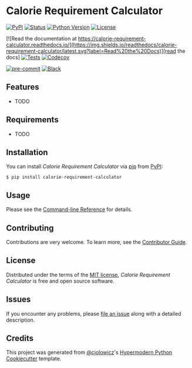 # Calorie Requirement Calculator

[![PyPI](https://img.shields.io/pypi/v/calorie-requirement-calculator.svg)][pypi_]
[![Status](https://img.shields.io/pypi/status/calorie-requirement-calculator.svg)][status]
[![Python Version](https://img.shields.io/pypi/pyversions/calorie-requirement-calculator)][python version]
[![License](https://img.shields.io/pypi/l/calorie-requirement-calculator)][license]

[![Read the documentation at https://calorie-requirement-calculator.readthedocs.io/](https://img.shields.io/readthedocs/calorie-requirement-calculator/latest.svg?label=Read%20the%20Docs)][read the docs]
[![Tests](https://github.com/rayigen85/calorie-requirement-calculator/workflows/Tests/badge.svg)][tests]
[![Codecov](https://codecov.io/gh/rayigen85/calorie-requirement-calculator/branch/main/graph/badge.svg)][codecov]

[![pre-commit](https://img.shields.io/badge/pre--commit-enabled-brightgreen?logo=pre-commit&logoColor=white)][pre-commit]
[![Black](https://img.shields.io/badge/code%20style-black-000000.svg)][black]

[pypi_]: https://pypi.org/project/calorie-requirement-calculator/
[status]: https://pypi.org/project/calorie-requirement-calculator/
[python version]: https://pypi.org/project/calorie-requirement-calculator
[read the docs]: https://calorie-requirement-calculator.readthedocs.io/
[tests]: https://github.com/rayigen85/calorie-requirement-calculator/actions?workflow=Tests
[codecov]: https://app.codecov.io/gh/rayigen85/calorie-requirement-calculator
[pre-commit]: https://github.com/pre-commit/pre-commit
[black]: https://github.com/psf/black

## Features

- TODO

## Requirements

- TODO

## Installation

You can install _Calorie Requirement Calculator_ via [pip] from [PyPI]:

```console
$ pip install calorie-requirement-calculator
```

## Usage

Please see the [Command-line Reference] for details.

## Contributing

Contributions are very welcome.
To learn more, see the [Contributor Guide].

## License

Distributed under the terms of the [MIT license][license],
_Calorie Requirement Calculator_ is free and open source software.

## Issues

If you encounter any problems,
please [file an issue] along with a detailed description.

## Credits

This project was generated from [@cjolowicz]'s [Hypermodern Python Cookiecutter] template.

[@cjolowicz]: https://github.com/cjolowicz
[pypi]: https://pypi.org/
[hypermodern python cookiecutter]: https://github.com/cjolowicz/cookiecutter-hypermodern-python
[file an issue]: https://github.com/rayigen85/calorie-requirement-calculator/issues
[pip]: https://pip.pypa.io/

<!-- github-only -->

[license]: https://github.com/rayigen85/calorie-requirement-calculator/blob/main/LICENSE
[contributor guide]: https://github.com/rayigen85/calorie-requirement-calculator/blob/main/CONTRIBUTING.md
[command-line reference]: https://calorie-requirement-calculator.readthedocs.io/en/latest/usage.html
